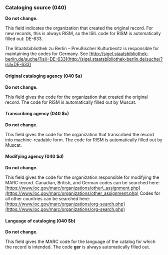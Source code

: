 ### Cataloging source (040)
**Do not change.**

This field indicates the organization that created the original record. For new records, this is always RISM, so the
ISIL code for RISM is automatically filled out: DE-633.

The Staatsbibliothek zu Berlin – Preußischer Kulturbesitz is responsible for maintaining the codes for Germany.
See [http://sigel.staatsbibliothek-berlin.de/suche/?isil=DE-633](http://sigel.staatsbibliothek-berlin.de/suche/?isil=DE-633)

#### Original cataloging agency (040 $a)
**Do not change.**

This field gives the code for the organization that created the original record. The code for RISM is automatically
filled out by Muscat.

#### Transcribing agency (040 $c)
**Do not change.**

This field gives the code for the organization that transcribed the record into machine-readable form. The code for RISM
is automatically filled out by Muscat.

#### Modifying agency (040 $d)
**Do not change.**

This field gives the code for the organization responsible for modifying the MARC record. Canadian, British, and German
codes can be searched
here: [https://www.loc.gov/marc/organizations/other\_assignment.php](https://www.loc.gov/marc/organizations/other_assignment.php)
Codes for all other countries can be searched
here: [https://www.loc.gov/marc/organizations/org-search.php](https://www.loc.gov/marc/organizations/org-search.php)

#### Language of cataloging (040 $b)
**Do not change.**

This field gives the MARC code for the language of the catalog for which the record is intended. The code **ger** is
always automatically filled out.
